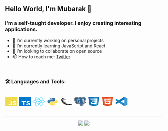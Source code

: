<!-- ### Hi there 👋 -->

<!--
**git-mako/git-mako** is a ✨ _special_ ✨ repository because its `README.md` (this file) appears on your GitHub profile.

Here are some ideas to get you started:

- 🔭 I’m currently working on ...
- 🌱 I’m currently learning ...
- 👯 I’m looking to collaborate on ...
- 🤔 I’m looking for help with ...
- 💬 Ask me about ...
- 📫 How to reach me: ...
- 😄 Pronouns: ...
- ⚡ Fun fact: ...
-->
## Hello World, I'm Mubarak 👋

### I'm a self-taught developer. I enjoy creating interesting applications.
- 🔭 I’m currently working on personal  projects
- 🌱 I’m currently learning JavaScript and React
- 👯 I’m looking to collaborate on open source
- 📫 How to reach me: [Twitter](https://twitter.com/makoTweets_)


<br />

### :hammer_and_wrench: Languages and Tools:

<div style="display: inline_block"><br>
  <img align="center" alt="js" height="30" width="40" src="https://raw.githubusercontent.com/devicons/devicon/master/icons/javascript/javascript-plain.svg">
  <img align="center" alt="ts" height="30" width="40" src="https://raw.githubusercontent.com/devicons/devicon/master/icons/typescript/typescript-plain.svg">
  <img align="center" alt="react" height="30" width="40" src="https://raw.githubusercontent.com/devicons/devicon/master/icons/react/react-original.svg">
  <img align="center" alt="python" height="30" width="40" src="https://raw.githubusercontent.com/devicons/devicon/master/icons/python/python-original.svg">
   <img align="center" alt="flask" height="30" width="40" src="https://raw.githubusercontent.com/devicons/devicon/master/icons/flask/flask-original.svg">
  <img align="center" alt="postgresql" height="30" width="40" src="https://raw.githubusercontent.com/devicons/devicon/master/icons/postgresql/postgresql-original.svg">
  <img align="center" alt="css3" height="30" width="40" src="https://raw.githubusercontent.com/devicons/devicon/master/icons/css3/css3-original.svg">
  <img align="center" alt="html5" height="30" width="40" src="https://raw.githubusercontent.com/devicons/devicon/master/icons/html5/html5-original.svg">
  <img align="center" alt="vscode" height="30" width="40" src="https://raw.githubusercontent.com/devicons/devicon/master/icons/vscode/vscode-original.svg">
                                                              
</div>

<!-- <img align="left" alt="Visual Studio Code" width="26px" src="https://raw.githubusercontent.com/github/explore/80688e429a7d4ef2fca1e82350fe8e3517d3494d/topics/visual-studio-code/visual-studio-code.png" />
<img align="left" alt="HTML5" width="26px" src="https://raw.githubusercontent.com/github/explore/80688e429a7d4ef2fca1e82350fe8e3517d3494d/topics/html/html.png" />
<img align="left" alt="CSS3" width="26px" src="https://raw.githubusercontent.com/github/explore/80688e429a7d4ef2fca1e82350fe8e3517d3494d/topics/css/css.png" />
<img align="left" alt="JavaScript" width="26px" src="https://raw.githubusercontent.com/github/explore/80688e429a7d4ef2fca1e82350fe8e3517d3494d/topics/javascript/javascript.png" />
<img align="left" alt="Git" width="26px" src="https://raw.githubusercontent.com/github/explore/80688e429a7d4ef2fca1e82350fe8e3517d3494d/topics/git/git.png" />
<img align="left" alt="GitHub" width="26px" src="https://raw.githubusercontent.com/github/explore/78df643247d429f6cc873026c0622819ad797942/topics/github/github.png" />
<img align="left" alt="GitHub" width="26px" src="https://raw.githubusercontent.com/github/explore/78df643247d429f6cc873026c0622819ad797942/topics/wordpress/wordpress.png" /> -->

<br />

---

  <div align="center">
  <a href="https://github.com/awwal1999">
  <img height="180em" src="https://github-readme-stats.vercel.app/api?username=mako-commits&show_icons=true&theme=dracula&include_all_commits=true&count_private=true"/>
  <img height="180em" src="https://github-readme-stats.vercel.app/api/top-langs/?username=mako-commits&layout=compact&langs_count=7&theme=dracula"/>
</div>
<!-- <details>
  <summary>:zap: GitHub Stats</summary>

  <img align="left" alt="Sam's GitHub Stats" src="http://github-readme-streak-stats.herokuapp.com?user=mako-commits&theme=tokyonight&date_format=M%20j%5B%2C%20Y%5D" />

</details>

<details>
  <summary>:zap: Most Used Languages</summary>

<img align="left" alt="Sam's GitHub Top Languages" src="https://github-readme-stats.vercel.app/api/top-langs/?username=mako-commits&layout=compact&theme=tokyonight" />

</details>  -->
